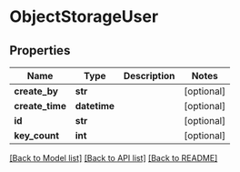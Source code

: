 # ObjectStorageUser

## Properties
Name | Type | Description | Notes
------------ | ------------- | ------------- | -------------
**create_by** | **str** |  | [optional] 
**create_time** | **datetime** |  | [optional] 
**id** | **str** |  | [optional] 
**key_count** | **int** |  | [optional] 

[[Back to Model list]](../README.md#documentation-for-models) [[Back to API list]](../README.md#documentation-for-api-endpoints) [[Back to README]](../README.md)


